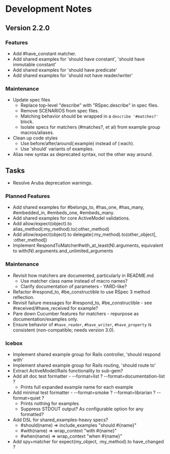 # Development Notes

## Version 2.2.0

### Features

- Add #have_constant matcher.
- Add shared examples for 'should have constant', 'should have immutable constant'
- Add shared examples for 'should have predicate'
- Add shared examples for 'should not have reader/writer'

### Maintenance

- Update spec files
  - Replace top-level "describe" with "RSpec.describe" in spec files.
  - Remove SCENARIOS from spec files.
  - Matching behavior should be wrapped in a `describe '#matches?'` block.
  - Isolate specs for matchers (#matches?, et al) from example group macros/aliases.
- Clean up code styles
  - Use before/after/around(:example) instead of (:each).
  - Use 'should' variants of examples.
- Alias new syntax as deprecated syntax, not the other way around.

## Tasks

- Resolve Aruba deprecation warnings.

### Planned Features

- Add shared examples for #belongs_to, #has_one, #has_many, #embedded_in, #embeds_one, #embeds_many.
- Add shared examples for core ActiveModel validations.
- Add allow/expect(object).to alias_method(:my_method).to(:other_method)
- Add allow/expect(object).to delegate(:my_method).to(other_object[, :other_method])
- Implement RespondToMatcher#with_at_least(N).arguments, equivalent to with(N).arguments.and_unlimited_arguments

### Maintenance

- Revisit how matchers are documented, particularly in README.md
  - Use matcher class name instead of macro names?
  - Clarify documentation of parameters - YARD-like?
- Refactor #respond_to, #be_constructible to use RSpec 3 method reflection.
- Revisit failure messages for #respond_to, #be_constructible - see #received/#have_received for example?
- Pare down Cucumber features for matchers - repurpose as documentation/examples only.
- Ensure behavior of `#have_reader`, `#have_writer`, `#have_property` is consistent (non-compatible; needs version 3.0).

### Icebox

- Implement shared example group for Rails controller, 'should respond with'
- Implement shared example group for Rails routing, 'should route to'
- Extract ActiveModel/Rails functionality to sub-gem?
- Add alt doc test formatter - --format=list ? --format=documentation-list ?
  - Prints full expanded example name for each example
- Add minimal test formatter - --format=smoke ? --format=librarian ? --format=quiet ?
  - Prints nothing for examples
  - Suppress STDOUT output? As configurable option for any formatted?
- Add DSL for shared_examples-heavy specs?
  - #should(name) => include_examples "should #{name}"
  - #with(name)   => wrap_context "with #{name}"
  - #when(name)   => wrap_context "when #{name}"
- Add spy+matcher for expect(my_object, :my_method).to have_changed ?

